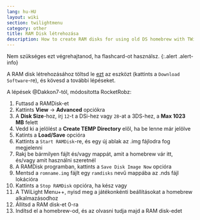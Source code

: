 ```yaml
---
lang: hu-HU
layout: wiki
section: twilightmenu
category: other
title: RAM Disk létrehozása
description: How to create RAM disks for using old DS homebrew with TWiLight Menu++
---
```


Nem szükséges ezt végrehajtanod, ha flashcard-ot használsz.
{:.alert .alert-info}

A RAM disk létrehozásához töltsd le [ezt](http://memory.dataram.com/products-and-services/software/ramdisk#freeware) az eszközt (kattints a `Download Software`-re), és kövesd a további lépéseket.

A lépések @Dakkon7-tól, módosította RocketRobz:

1. Futtasd a RAMDisk-et
1. Kattints **View** -> **Advanced** opciókra
1. A **Disk Size**-hoz, írj `12`-t a DSi-hez vagy `28`-at a 3DS-hez, a **Max 1023 MB** felett
1. Vedd ki a jelölést a **Create TEMP Directory** elől, ha be lenne már jelölve
1. Katints a **Load/Save** opcióra
1. Kattints a `Start RAMDisk`-re, és egy új ablak az .img fájlodra fog megjelenni
1. Rakj be bármilyen fájlt és/vagy mappát, amit a homebrew vár itt, és/vagy amit használni szeretnél
1. A RAMDisk programban, kattints a `Save Disk Image Now` opcióra
1. Mentsd a `romname.img` fájlt egy `ramdisks` nevű mappába az .nds fájl lokációra
1. Kattints a `Stop RAMDisk` opcióra, ha kész vagy
1. A TWiLight Menu++, nyisd meg a játékonkénti beállításokat a homebrew alkalmazásodhoz
1. Állítsd a RAM disk-et 0-ra
1. Indítsd el a homebrew-od, és az olvasni tudja majd a RAM disk-edet
